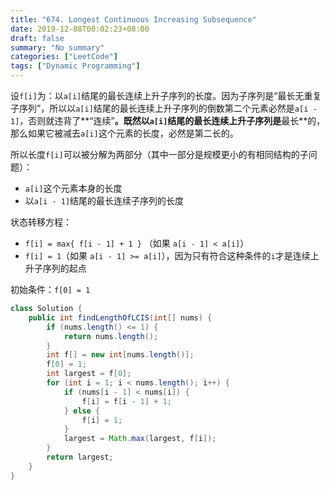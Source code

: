 ```yaml
---
title: "674. Longest Continuous Increasing Subsequence"
date: 2019-12-08T00:02:23+08:00
draft: false
summary: "No summary"
categories: ["LeetCode"]
tags: ["Dynamic Programming"]
---
```


设`f[i]`为：以`a[i]`结尾的最长连续上升子序列的长度。因为子序列是“最长无重复子序列”，所以以`a[i]`结尾的最长连续上升子序列的倒数第二个元素必然是`a[i - 1]`，否则就违背了**“连续”**。既然以`a[i]`结尾的最长连续上升子序列是**最长**的，那么如果它被减去`a[i]`这个元素的长度，必然是第二长的。

所以长度`f[i]`可以被分解为两部分（其中一部分是规模更小的有相同结构的子问题）：

* `a[i]`这个元素本身的长度
* 以`a[i - 1]`结尾的最长连续子序列的长度

状态转移方程：

* `f[i] = max{ f[i - 1] + 1 }` （如果 `a[i - 1] < a[i]`）
* `f[i] = 1`（如果 `a[i - 1] >= a[i]`），因为只有符合这种条件的`i`才是连续上升子序列的起点

初始条件：`f[0] = 1`

```java
class Solution {
    public int findLengthOfLCIS(int[] nums) {
        if (nums.length() <= 1) {
            return nums.length();
        }
        int f[] = new int[nums.length()];
        f[0] = 1;
        int largest = f[0];
        for (int i = 1; i < nums.length(); i++) {
            if (nums[i - 1] < nums[i]) {
                f[i] = f[i - 1] + 1;
            } else {
                f[i] = 1;
            }
            largest = Math.max(largest, f[i]);
        }
        return largest;
    }
}
```

